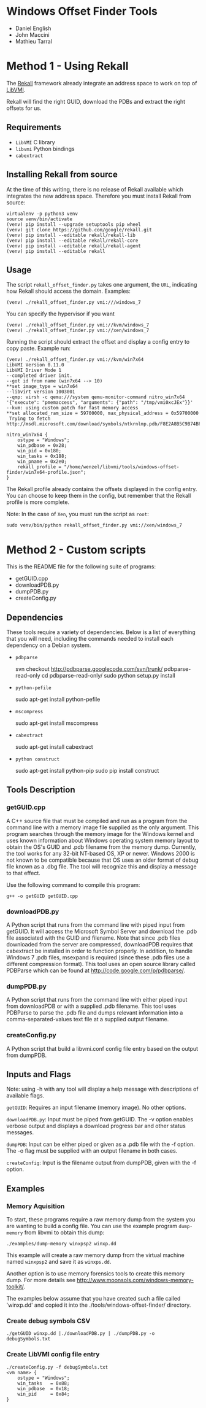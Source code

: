 # Windows Offset Finder Tools
- Daniel English
- John Maccini
- Mathieu Tarral

# Method 1 - Using Rekall

The [Rekall](https://github.com/google/rekall) framework already integrate an
address space to work on top of [LibVMI](https://github.com/libvmi/libvmi).

Rekall will find the right GUID, download the PDBs and extract the right offsets for us.

## Requirements

- `LibVMI` C library
- `libvmi` Python bindings
- `cabextract`

## Installing Rekall from source

At the time of this writing, there is no release of Rekall available which integrates
the new address space. Therefore you must install Rekall from source:

    virtualenv -p python3 venv
    source venv/bin/activate
    (venv) pip install --upgrade setuptools pip wheel
    (venv) git clone https://github.com/google/rekall.git
    (venv) pip install --editable rekall/rekall-lib
    (venv) pip install --editable rekall/rekall-core
    (venv) pip install --editable rekall/rekall-agent
    (venv) pip install --editable rekall

## Usage

The script `rekall_offset_finder.py` takes one argument, the `URL`, indicating how
Rekall should access the domain.
Examples:

    (venv) ./rekall_offset_finder.py vmi:///windows_7

You can specify the hypervisor if you want

    (venv) ./rekall_offset_finder.py vmi://kvm/windows_7
    (venv) ./rekall_offset_finder.py vmi://xen/windows_7


Running the script should extract the offset and display a config entry to copy paste.
Example run:


    (venv) ./rekall_offset_finder.py vmi://kvm/win7x64
    LibVMI Version 0.11.0
    LibVMI Driver Mode 1
    --completed driver init.
    --got id from name (win7x64 --> 10)
    **set image_type = win7x64
    --libvirt version 1003001
    --qmp: virsh -c qemu:///system qemu-monitor-command nitro_win7x64 '{"execute": "pmemaccess", "arguments": {"path": "/tmp/vmi0xcJEx"}}'
    --kvm: using custom patch for fast memory access
    **set allocated_ram_size = 59700000, max_physical_address = 0x59700000
     Trying to fetch http://msdl.microsoft.com/download/symbols/ntkrnlmp.pdb/F8E2A8B5C9B74BF4A6E4A48F180099942/ntkrnlmp.pdb

    nitro_win7x64 {
        ostype = "Windows";
        win_pdbase = 0x28;
        win_pid = 0x180;
        win_tasks = 0x188;
        win_pname = 0x2e0;
        rekall_profile = "/home/wenzel/libvmi/tools/windows-offset-finder/win7x64-profile.json";
    }


The Rekall profile already contains the offsets displayed in the config entry.
You can choose to keep them in the config, but remember that the Rekall profile
is more complete.


Note: In the case of `Xen`, you must run the script as `root`:

    sudo venv/bin/python rekall_offset_finder.py vmi://xen/windows_7

# Method 2 - Custom scripts

This is the README file for the following suite of programs:
- getGUID.cpp
- downloadPDB.py
- dumpPDB.py
- createConfig.py


## Dependencies

These tools require a variety of dependencies.  Below is a list of everything
that you will need, including the commands needed to install each dependency
on a Debian system.

- `pdbparse`


    svn checkout http://pdbparse.googlecode.com/svn/trunk/ pdbparse-read-only
    cd pdbparse-read-only/
    sudo python setup.py install

- `python-pefile`


    sudo apt-get install python-pefile

- `mscompress`


    sudo apt-get install mscompress

- `cabextract`


    sudo apt-get install cabextract

- `python construct`


    sudo apt-get install python-pip
    sudo pip install construct


## Tools Description


### getGUID.cpp

A C++ source file that must be compiled and run as a program from the
command line with a memory image file supplied as the only argument. This
program searches through the memory image for the Windows kernel and uses
known information about Windows operating system memory layout to obtain the
OS's GUID and .pdb filename from the memory dump. Currently, the tool works
for any 32-bit NT-based OS, XP or newer. Windows 2000 is not known to be
compatible because that OS uses an older format of debug file known as a .dbg
file. The tool will recognize this and display a message to that effect.

Use the following command to compile this program:

    g++ -o getGUID getGUID.cpp

### downloadPDB.py

A Python script that runs from the command line with piped input from
getGUID.  It will access the Microsoft Symbol Server and download the
.pdb file associated with the GUID and filename.  Note that since .pdb
files downloaded from the server are compressed, downloadPDB requires
that cabextract be installed in order to function properly. In addition,
to handle Windows 7 .pdb files, msexpand is required (since these .pdb
files use a different compression format). This tool uses an open source
library called PDBParse which can be found at
http://code.google.com/p/pdbparse/.

### dumpPDB.py

A Python script that runs from the command line with either piped input
from downloadPDB or with a supplied .pdb filename. This tool uses PDBParse
to parse the .pdb file and dumps relevant information into a
comma-separated-values text file at a supplied output filename.

### createConfig.py

A Python script that build a libvmi.conf config file entry based on
the output from dumpPDB.


## Inputs and Flags

Note: using -h with any tool will display a help message with descriptions of
available flags.

`getGUID`: Requires an input filename (memory image). No other options.

`downloadPDB.py`: Input must be piped from getGUID.  The -v option enables
verbose output and displays a download progress bar and other status messages.

`dumpPDB`: Input can be either piped or given as a .pdb file with the -f option.
The -o flag must be supplied with an output filename in both cases.

`createConfig`: Input is the filename output from dumpPDB, given with the -f
option.


## Examples

### Memory Aquisition

To start, these programs require a raw memory dump from the system you are
wanting to build a config file.  You can use the example program `dump-memory`
from libvmi to obtain this dump:

    ./examples/dump-memory winxpsp2 winxp.dd

This example will create a raw memory dump from the virtual machine named
`winxpsp2` and save it as `winxps.dd`.

Another option is to use memory forensics tools to create this memory dump.
For more details see http://www.moonsols.com/windows-memory-toolkit/.

The examples below assume that you have created such a file called 'winxp.dd'
and copied it into the ./tools/windows-offset-finder/ directory.

### Create debug symbols CSV

    ./getGUID winxp.dd |./downloadPDB.py | ./dumpPDB.py -o debugSymbols.txt

### Create LibVMI config file entry

    ./createConfig.py -f debugSymbols.txt
    <vm name> {
        ostype = "Windows";
        win_tasks   = 0x88;
        win_pdbase  = 0x18;
        win_pid     = 0x84;
    }
